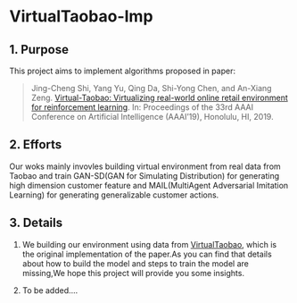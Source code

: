 # VirtualTaobao-Imp

## 1. Purpose
This project aims to implement algorithms proposed in paper:
> Jing-Cheng Shi, Yang Yu, Qing Da, Shi-Yong Chen, and An-Xiang Zeng. [Virtual-Taobao: Virtualizing real-world online retail environment for reinforcement learning](https://arxiv.org/abs/1805.10000). In: Proceedings of the 33rd AAAI Conference on Artificial Intelligence (AAAI’19), Honolulu, HI, 2019. 

## 2. Efforts
Our woks mainly invovles building virtual environment from real data from Taobao and train GAN-SD(GAN for Simulating Distribution) for generating high dimension customer feature and MAIL(MultiAgent Adversarial Imitation Learning) for generating generalizable customer actions.

## 3. Details
1. We building our environment using data from [VirtualTaobao](https://github.com/eyounx/VirtualTaobao), which is the original implementation of the paper.As you can find that details about how to build the model and steps to train the model are missing,We hope this project will provide you some insights.

2. To be added....

